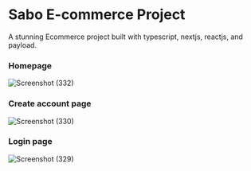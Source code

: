 # Sabo E-commerce Project

A stunning Ecommerce project built with typescript, nextjs, reactjs, and payload.


### Homepage
![Screenshot (332)](https://github.com/BrightDaniel/humfrie-e-commerce/assets/114100121/7d14d938-66f2-4038-bad5-9958ae7d83c2)

### Create account page
![Screenshot (330)](https://github.com/BrightDaniel/humfrie-e-commerce/assets/114100121/25c9979e-774b-44ff-8152-80783471e69e)

### Login page
![Screenshot (329)](https://github.com/BrightDaniel/humfrie-e-commerce/assets/114100121/6649cea2-6506-4d26-bbff-67c516ea3490)

